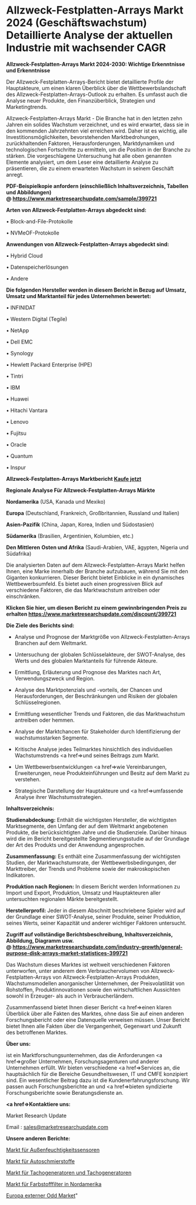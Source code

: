 # Allzweck-Festplatten-Arrays Markt 2024 (Geschäftswachstum) Detaillierte Analyse der aktuellen Industrie mit wachsender CAGR

<strong>Allzweck-Festplatten-Arrays Markt 2024-2030: Wichtige Erkenntnisse und Erkenntnisse</strong>

Der Allzweck-Festplatten-Arrays-Bericht bietet detaillierte Profile der Hauptakteure, um einen klaren Überblick über die Wettbewerbslandschaft des Allzweck-Festplatten-Arrays-Outlook zu erhalten. Es umfasst auch die Analyse neuer Produkte, den Finanzüberblick, Strategien und Marketingtrends.

Allzweck-Festplatten-Arrays Markt - Die Branche hat in den letzten zehn Jahren ein solides Wachstum verzeichnet, und es wird erwartet, dass sie in den kommenden Jahrzehnten viel erreichen wird. Daher ist es wichtig, alle Investitionsmöglichkeiten, bevorstehenden Marktbedrohungen, zurückhaltenden Faktoren, Herausforderungen, Marktdynamiken und technologischen Fortschritte zu ermitteln, um die Position in der Branche zu stärken. Die vorgeschlagene Untersuchung hat alle oben genannten Elemente analysiert, um dem Leser eine detaillierte Analyse zu präsentieren, die zu einem erwarteten Wachstum in seinem Geschäft anregt.

<strong><b>PDF-Beispielkopie anfordern (einschließlich Inhaltsverzeichnis, Tabellen und Abbildungen) @ </b></strong><strong><a href=https://www.marketresearchupdate.com/sample/399721><strong>https://www.marketresearchupdate.com/sample/399721</u></a></strong></strong>

<strong>Arten von Allzweck-Festplatten-Arrays abgedeckt sind:</strong>

• Block-and-File-Protokolle

• NVMeOF-Protokolle

<strong>Anwendungen von Allzweck-Festplatten-Arrays abgedeckt sind:</strong>

• Hybrid Cloud

• Datenspeicherlösungen

• Andere

<strong>Die folgenden Hersteller werden in diesem Bericht in Bezug auf Umsatz, Umsatz und Marktanteil für jedes Unternehmen bewertet:</strong>

• INFINIDAT

• Western Digital (Tegile)

• NetApp

• Dell EMC

• Synology

• Hewlett Packard Enterprise (HPE)

• Tintri

• IBM

• Huawei

• Hitachi Vantara

• Lenovo

• Fujitsu

• Oracle

• Quantum

• Inspur

<strong>Allzweck-Festplatten-Arrays Marktbericht <a href=https://www.marketresearchupdate.com/buynow/399721>Kaufe jetzt</a></strong>

<strong>Regionale Analyse Für Allzweck-Festplatten-Arrays Märkte</strong>

<strong>Nordamerika</strong> (USA, Kanada und Mexiko)

<strong>Europa</strong> (Deutschland, Frankreich, Großbritannien, Russland und Italien)

<strong>Asien-Pazifik</strong> (China, Japan, Korea, Indien und Südostasien)

<strong>Südamerika</strong> (Brasilien, Argentinien, Kolumbien, etc.)

<strong>Den Mittleren</strong> <strong>Osten und Afrika</strong> (Saudi-Arabien, VAE, ägypten, Nigeria und Südafrika)

Die analysierten Daten auf dem Allzweck-Festplatten-Arrays Markt helfen Ihnen, eine Marke innerhalb der Branche aufzubauen, während Sie mit den Giganten konkurrieren. Dieser Bericht bietet Einblicke in ein dynamisches Wettbewerbsumfeld. Es bietet auch einen progressiven Blick auf verschiedene Faktoren, die das Marktwachstum antreiben oder einschränken.

<strong>Klicken Sie hier, um diesen Bericht zu einem gewinnbringenden Preis zu erhalten
</strong><strong><a href=https://www.marketresearchupdate.com/discount/399721>https://www.marketresearchupdate.com/discount/399721</b></u></strong></a>

<strong>Die Ziele des Berichts sind:</strong>

- Analyse und Prognose der Marktgröße von Allzweck-Festplatten-Arrays Branchen auf dem Weltmarkt.

- Untersuchung der globalen Schlüsselakteure, der SWOT-Analyse, des Werts und des globalen Marktanteils für führende Akteure.

- Ermittlung, Erläuterung und Prognose des Marktes nach Art, Verwendungszweck und Region.

- Analyse des Marktpotenzials und -vorteils, der Chancen und Herausforderungen, der Beschränkungen und Risiken der globalen Schlüsselregionen.

- Ermittlung wesentlicher Trends und Faktoren, die das Marktwachstum antreiben oder hemmen.

- Analyse der Marktchancen für Stakeholder durch Identifizierung der wachstumsstarken Segmente.

- Kritische Analyse jedes Teilmarktes hinsichtlich des individuellen Wachstumstrends <a href=>und</a> seines Beitrags zum Markt.

- Um Wettbewerbsentwicklungen <a href=>wie</a> Vereinbarungen, Erweiterungen, neue Produkteinführungen und Besitz auf dem Markt zu verstehen.

- Strategische Darstellung der Hauptakteure und <a href=>umfas</a>sende Analyse ihrer Wachstumsstrategien.

<strong>Inhaltsverzeichnis:</strong>

<strong>Studienabdeckung:</strong> Enthält die wichtigsten Hersteller, die wichtigsten Marktsegmente, den Umfang der auf dem Weltmarkt angebotenen Produkte, die berücksichtigten Jahre und die Studienziele. Darüber hinaus wird die im Bericht bereitgestellte Segmentierungsstudie auf der Grundlage der Art des Produkts und der Anwendung angesprochen.

<strong>Zusammenfassung:</strong> Es enthält eine Zusammenfassung der wichtigsten Studien, der Marktwachstumsrate, der Wettbewerbsbedingungen, der Markttreiber, der Trends und Probleme sowie der makroskopischen Indikatoren.

<strong>Produktion nach Regionen:</strong> In diesem Bericht werden Informationen zu Import und Export, Produktion, Umsatz und Hauptakteuren aller untersuchten regionalen Märkte bereitgestellt.

<strong>Herstellerprofil:</strong> Jeder in diesem Abschnitt beschriebene Spieler wird auf der Grundlage einer SWOT-Analyse, seiner Produkte, seiner Produktion, seines Werts, seiner Kapazität und anderer wichtiger Faktoren untersucht.

<strong><b>Zugriff auf vollständige Berichtsbeschreibung, Inhaltsverzeichnis, Abbildung, Diagramm usw. @ </b></strong><strong><a href=https://www.marketresearchupdate.com/industry-growth/general-purpose-disk-arrays-market-statistices-399721>https://www.marketresearchupdate.com/industry-growth/general-purpose-disk-arrays-market-statistices-399721</a></strong>

Das Wachstum dieses Marktes ist weltweit verschiedenen Faktoren unterworfen, unter anderem dem Verbrauchervolumen von Allzweck-Festplatten-Arrays von Allzweck-Festplatten-Arrays Produkten, Wachstumsmodellen anorganischer Unternehmen, der Preisvolatilität von Rohstoffen, Produktinnovationen sowie den wirtschaftlichen Aussichten sowohl in Erzeuger- als auch in Verbraucherländern.

Zusammenfassend bietet Ihnen dieser Bericht <a href=>einen</a> klaren Überblick über alle Fakten des Marktes, ohne dass Sie auf einen anderen Forschungsbericht oder eine Datenquelle verweisen müssen. Unser Bericht bietet Ihnen alle Fakten über die Vergangenheit, Gegenwart und Zukunft des betroffenen Marktes.

<strong>Über uns:</strong>

 ist ein Marktforschungsunternehmen, das die Anforderungen <a href=>großer</a> Unternehmen, Forschungsagenturen und anderer Unternehmen erfüllt. Wir bieten verschiedene <a href=>Services</a> an, die hauptsächlich für die Bereiche Gesundheitswesen, IT und CMFE konzipiert sind. Ein wesentlicher Beitrag dazu ist die Kundenerfahrungsforschung. Wir passen auch Forschungsberichte an und <a href=>bieten</a> syndizierte Forschungsberichte sowie Beratungsdienste an.

<strong><a href=>Kontaktiere uns:</a></strong>

Market Research Update

Email : sales@marketresearchupdate.com

<strong>Unsere anderen Berichte:</strong>

<a href=https://www.linkedin.com/pulse/outdoor-humidity-sensors-market-analysis-understanding>Markt für Außenfeuchtigkeitssensoren</a>

<a href=https://www.linkedin.com/pulse/auto-lubricants-market-size-analysis-leading-manufacturers>Markt für Autoschmierstoffe</a>

<a href=https://www.linkedin.com/pulse/tachometer-generators-tachogenerators-market-report-2023>Markt für Tachogeneratoren und Tachogeneratoren</a>

<a href=https://www.linkedin.com/pulse/north-america-dye-filters-market-2023-pointing>Markt für Farbstofffilter in Nordamerika</a>

<a href=https://www.linkedin.com/pulse/europe-external-odd-market-2023-current-future-trends>Europa externer Odd Market</a>"
